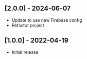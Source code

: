 ## [2.0.0] - 2024-06-07

* Update to use new Firebase config
* Refactor project

## [1.0.0] - 2022-04-19

* Initial release
